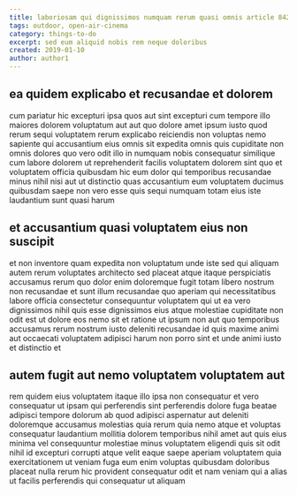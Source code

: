 ```yaml
---
title: laboriosam qui dignissimos numquam rerum quasi omnis article 8426
tags: outdoor, open-air-cinema
category: things-to-do
excerpt: sed eum aliquid nobis rem neque doloribus
created: 2019-01-10
author: author1
---
```


## ea quidem explicabo et recusandae et dolorem

cum pariatur hic excepturi ipsa quos aut sint excepturi cum tempore illo maiores dolorem voluptatum aut aut quo dolore amet ipsum iusto quod rerum sequi voluptatem rerum explicabo reiciendis non voluptas nemo sapiente qui accusantium eius omnis sit expedita omnis quis cupiditate non omnis dolores quo vero odit illo in numquam nobis consequatur similique cum labore dolorem ut reprehenderit facilis voluptatem dolorem sint quo et voluptatem officia quibusdam hic eum dolor qui temporibus recusandae minus nihil nisi aut ut distinctio quas accusantium eum voluptatem ducimus quibusdam saepe non vero esse quis sequi numquam totam eius iste laudantium sunt quasi harum

## et accusantium quasi voluptatem eius non suscipit

et non inventore quam expedita non voluptatum unde iste sed qui aliquam autem rerum voluptates architecto sed placeat atque itaque perspiciatis accusamus rerum quo dolor enim doloremque fugit totam libero nostrum non recusandae et sunt illum recusandae quo aperiam qui necessitatibus labore officia consectetur consequuntur voluptatem qui ut ea vero dignissimos nihil quis esse dignissimos eius atque molestiae cupiditate non odit est ut dolore eos nemo sit et ratione ut ipsum non aut quo temporibus accusamus rerum nostrum iusto deleniti recusandae id quis maxime animi aut occaecati voluptatem adipisci harum non porro sint et unde animi iusto et distinctio et

## autem fugit aut nemo voluptatem voluptatem aut

rem quidem eius voluptatem itaque illo ipsa non consequatur et vero consequatur ut ipsam qui perferendis sint perferendis dolore fuga beatae adipisci tempore dolorum ab quod adipisci aspernatur aut deleniti doloremque accusamus molestias quia rerum quia nemo atque et voluptas consequatur laudantium mollitia dolorem temporibus nihil amet aut quis eius minima vel consequuntur molestiae minus voluptatem eligendi quis sit odit nihil id excepturi corrupti atque velit eaque saepe aperiam voluptatem quia exercitationem ut veniam fuga eum enim voluptas quibusdam doloribus placeat nulla rerum hic provident consequatur odit et nam veniam qui a alias ut facilis perferendis qui consequatur ut aliquam
